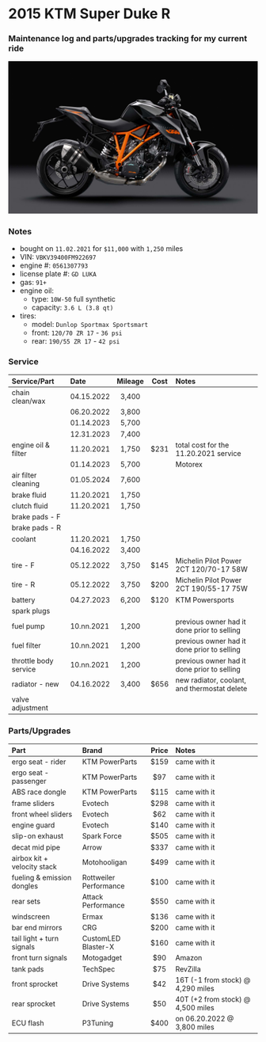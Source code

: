 # 2015 KTM Super Duke R


### Maintenance log and parts/upgrades tracking for my current ride

![](/pic.jpg)


### Notes
- bought on `11.02.2021` for `$11,000` with `1,250` miles
- VIN: `VBKV39400FM922697`
- engine #: `0561307793`
- license plate #: `GD LUKA`
- gas: `91+`
- engine oil:
  - type: `10W-50` full synthetic
  - capacity: `3.6 L (3.8 qt)`
- tires:
  - model: `Dunlop Sportmax Sportsmart`
  - front: `120/70 ZR 17` - `36 psi`
  - rear:  `190/55 ZR 17` - `42 psi`


### Service

| Service/Part          | Date       | Mileage    | Cost       | Notes                                             |
| :-------------------- | :--------- | :--------: | :--------: | :------------------------------------------------ |
| chain clean/wax       | 04.15.2022 | 3,400      |            |                                                   |
|                       | 06.20.2022 | 3,800      |            |                                                   |
|                       | 01.14.2023 | 5,700      |            |                                                   |
|                       | 12.31.2023 | 7,400      |            |                                                   |
| engine oil & filter   | 11.20.2021 | 1,750      | $231       | total cost for the 11.20.2021 service             |
|                       | 01.14.2023 | 5,700      |            | Motorex                                           |
| air filter cleaning   | 01.05.2024 | 7,600      |            |                                                   |
| brake fluid           | 11.20.2021 | 1,750      |            |                                                   |
| clutch fluid          | 11.20.2021 | 1,750      |            |                                                   |
| brake pads - F        |            |            |            |                                                   |
| brake pads - R        |            |            |            |                                                   |   
| coolant               | 11.20.2021 | 1,750      |            |                                                   |
|                       | 04.16.2022 | 3,400      |            |                                                   |
| tire - F              | 05.12.2022 | 3,750      | $145       | Michelin Pilot Power 2CT 120/70-17 58W            |
| tire - R              | 05.12.2022 | 3,750      | $200       | Michelin Pilot Power 2CT 190/55-17 75W            |
| battery               | 04.27.2023 | 6,200      | $120       | KTM Powersports                                   |
| spark plugs           |            |            |            |                                                   |
| fuel pump             | 10.nn.2021 | 1,200      |            | previous owner had it done prior to selling       |
| fuel filter           | 10.nn.2021 | 1,200      |            | previous owner had it done prior to selling       |
| throttle body service | 10.nn.2021 | 1,200      |            | previous owner had it done prior to selling       |
| radiator - new        | 04.16.2022 | 3,400      | $656       | new radiator, coolant, and thermostat delete      |
| valve adjustment      |            |            |            |                                                   |



### Parts/Upgrades

| Part                        | Brand                  | Price      | Notes                             |
| :-------------------------- | :--------------------- | :--------: | :-------------------------------- |
| ergo seat - rider           | KTM PowerParts         | $159       | came with it                      |
| ergo seat - passenger       | KTM PowerParts         | $97        | came with it                      |
| ABS race dongle             | KTM PowerParts         | $115       | came with it                      |
| frame sliders               | Evotech                | $298       | came with it                      |
| front wheel sliders         | Evotech                | $62        | came with it                      |
| engine guard                | Evotech                | $140       | came with it                      |
| slip-on exhaust             | Spark Force            | $505       | came with it                      |
| decat mid pipe              | Arrow                  | $337       | came with it                      |
| airbox kit + velocity stack | Motohooligan           | $499       | came with it                      |
| fueling & emission dongles  | Rottweiler Performance | $100       | came with it                      |
| rear sets                   | Attack Performance     | $550       | came with it                      |
| windscreen                  | Ermax                  | $136       | came with it                      |
| bar end mirrors             | CRG                    | $200       | came with it                      |
| tail light + turn signals   | CustomLED Blaster-X    | $160       | came with it                      |
| front turn signals          | Motogadget             | $90        | Amazon                            |
| tank pads                   | TechSpec               | $75        | RevZilla                          |
| front sprocket              | Drive Systems          | $42        | 16T (-1 from stock) @ 4,290 miles |
| rear  sprocket              | Drive Systems          | $50        | 40T (+2 from stock) @ 4,500 miles |
| ECU flash                   | P3Tuning               | $400       | on 06.20.2022 @ 3,800 miles       |
